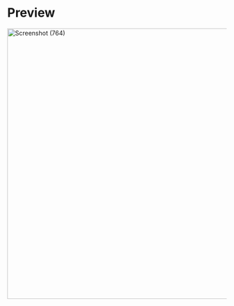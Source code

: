 # Preview 

<a data-flickr-embed="true" href="https://www.flickr.com/photos/197661703@N05/53103407500/in/dateposted-public/" title="Screenshot (764)"><img src="https://live.staticflickr.com/65535/53103407500_e172abcab2_o.png" width="1365" height="621" alt="Screenshot (764)"/></a><script async src="//embedr.flickr.com/assets/client-code.js" charset="utf-8"></script>
